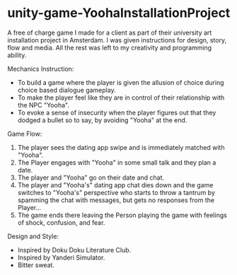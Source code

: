 # unity-game-YoohaInstallationProject
A free of charge game I made for a client as part of their university art installation project in Amsterdam. I was given instructions for design, story, flow and media. All the rest was left to my creativity and programming ability.

Mechanics Instruction:
- To build a game where the player is given the allusion of choice during choice based dialogue gameplay.
- To make the player feel like they are in control of their relationship with the NPC "Yooha".
- To evoke a sense of insecurity when the player figures out that they dodged a bullet so to say, by avoiding "Yooha" at the end.

Game Flow:
1. The player sees the dating app swipe and is immediately matched with "Yooha".
2. The Player engages with "Yooha" in some small talk and they plan a date.
3. The player and "Yooha" go on their date and chat.
4. The player and "Yooha's" dating app chat dies down and the game switches to "Yooha's" perspective who starts to throw a tantrum by spamming the chat with messages, but gets no responses from the Player...
5. The game ends there leaving the Person playing the game with feelings of shock, confusion, and fear.

Design and Style:
- Inspired by Doku Doku Literature Club.
- Inspired by Yanderi Simulator.
- Bitter sweat.
